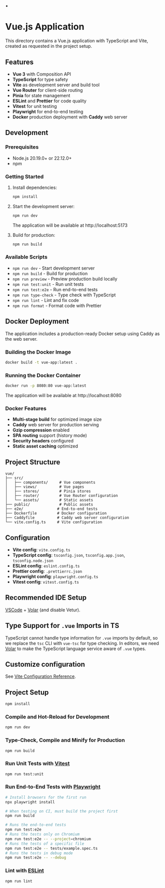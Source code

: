 # .

# Vue.js Application

This directory contains a Vue.js application with TypeScript and Vite, created as requested in the project setup.

## Features

- **Vue 3** with Composition API
- **TypeScript** for type safety
- **Vite** as development server and build tool
- **Vue Router** for client-side routing
- **Pinia** for state management
- **ESLint** and **Prettier** for code quality
- **Vitest** for unit testing
- **Playwright** for end-to-end testing
- **Docker** production deployment with **Caddy** web server

## Development

### Prerequisites

- Node.js 20.19.0+ or 22.12.0+
- npm

### Getting Started

1. Install dependencies:
   ```bash
   npm install
   ```

2. Start the development server:
   ```bash
   npm run dev
   ```
   The application will be available at http://localhost:5173

3. Build for production:
   ```bash
   npm run build
   ```

### Available Scripts

- `npm run dev` - Start development server
- `npm run build` - Build for production
- `npm run preview` - Preview production build locally
- `npm run test:unit` - Run unit tests
- `npm run test:e2e` - Run end-to-end tests
- `npm run type-check` - Type check with TypeScript
- `npm run lint` - Lint and fix code
- `npm run format` - Format code with Prettier

## Docker Deployment

The application includes a production-ready Docker setup using Caddy as the web server.

### Building the Docker Image

```bash
docker build -t vue-app:latest .
```

### Running the Docker Container

```bash
docker run -p 8080:80 vue-app:latest
```

The application will be available at http://localhost:8080

### Docker Features

- **Multi-stage build** for optimized image size
- **Caddy** web server for production serving
- **Gzip compression** enabled
- **SPA routing** support (history mode)
- **Security headers** configured
- **Static asset caching** optimized

## Project Structure

```
vue/
├── src/
│   ├── components/     # Vue components
│   ├── views/          # Vue pages
│   ├── stores/         # Pinia stores
│   ├── router/         # Vue Router configuration
│   └── assets/         # Static assets
├── public/             # Public assets
├── e2e/               # End-to-end tests
├── Dockerfile         # Docker configuration
├── Caddyfile          # Caddy web server configuration
└── vite.config.ts     # Vite configuration
```

## Configuration

- **Vite config**: `vite.config.ts`
- **TypeScript config**: `tsconfig.json`, `tsconfig.app.json`, `tsconfig.node.json`
- **ESLint config**: `eslint.config.ts`
- **Prettier config**: `.prettierrc.json`
- **Playwright config**: `playwright.config.ts`
- **Vitest config**: `vitest.config.ts`

## Recommended IDE Setup

[VSCode](https://code.visualstudio.com/) + [Volar](https://marketplace.visualstudio.com/items?itemName=Vue.volar) (and disable Vetur).

## Type Support for `.vue` Imports in TS

TypeScript cannot handle type information for `.vue` imports by default, so we replace the `tsc` CLI with `vue-tsc` for type checking. In editors, we need [Volar](https://marketplace.visualstudio.com/items?itemName=Vue.volar) to make the TypeScript language service aware of `.vue` types.

## Customize configuration

See [Vite Configuration Reference](https://vite.dev/config/).

## Project Setup

```sh
npm install
```

### Compile and Hot-Reload for Development

```sh
npm run dev
```

### Type-Check, Compile and Minify for Production

```sh
npm run build
```

### Run Unit Tests with [Vitest](https://vitest.dev/)

```sh
npm run test:unit
```

### Run End-to-End Tests with [Playwright](https://playwright.dev)

```sh
# Install browsers for the first run
npx playwright install

# When testing on CI, must build the project first
npm run build

# Runs the end-to-end tests
npm run test:e2e
# Runs the tests only on Chromium
npm run test:e2e -- --project=chromium
# Runs the tests of a specific file
npm run test:e2e -- tests/example.spec.ts
# Runs the tests in debug mode
npm run test:e2e -- --debug
```

### Lint with [ESLint](https://eslint.org/)

```sh
npm run lint
```
